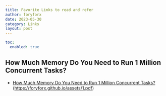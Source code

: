 ```yaml
---
title: Favorite Links to read and refer
author: foryforx
date: 2023-05-30
category: Links
layout: post
---
```


```yaml
toc:
  enabled: true
```

## How Much Memory Do You Need to Run 1 Million Concurrent Tasks?

- <a href="https://pkolaczk.github.io/memory-consumption-of-async/">How Much Memory Do You Need to Run 1 Million Concurrent Tasks?</a> (https://foryforx.github.io/assets/1.pdf)
